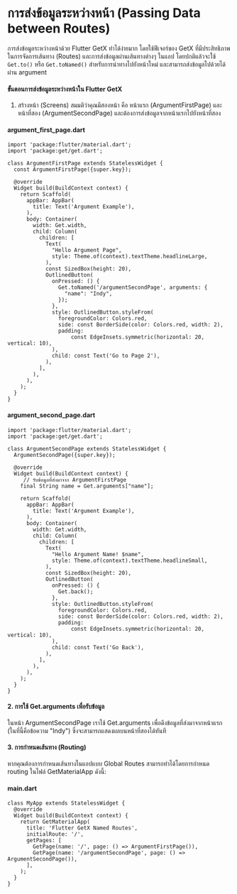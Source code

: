 # การส่งข้อมูลระหว่างหน้า (Passing Data between Routes)

การส่งข้อมูลระหว่างหน้าด้วย Flutter GetX ทำได้ง่ายมาก โดยใช้ฟีเจอร์ของ GetX ที่มีประสิทธิภาพในการจัดการเส้นทาง (Routes) และการส่งข้อมูลผ่านเส้นทางต่างๆ ในแอป โดยปกติแล้วจะใช้ ```Get.to()```  หรือ ```Get.toNamed()``` สำหรับการนำทางไปยังหน้าใหม่ และสามารถส่งข้อมูลไปด้วยได้ผ่าน argument

#### ขั้นตอนการส่งข้อมูลระหว่างหน้าใน Flutter GetX
1. สร้างหน้า (Screens)
สมมติว่าคุณมีสองหน้า คือ หน้าแรก (ArgumentFirstPage) และ หน้าที่สอง (ArgumentSecondPage) และต้องการส่งข้อมูลจากหน้าแรกไปยังหน้าที่สอง

#### argument_first_page.dart

```
import 'package:flutter/material.dart';
import 'package:get/get.dart';

class ArgumentFirstPage extends StatelessWidget {
  const ArgumentFirstPage({super.key});

  @override
  Widget build(BuildContext context) {
    return Scaffold(
      appBar: AppBar(
        title: Text('Argument Example'),
      ),
      body: Container(
        width: Get.width,
        child: Column(
          children: [
            Text(
              "Hello Argument Page",
              style: Theme.of(context).textTheme.headlineLarge,
            ),
            const SizedBox(height: 20),
            OutlinedButton(
              onPressed: () {
                Get.toNamed('/argumentSecondPage', arguments: {
                  "name": "Indy",
                });
              },
              style: OutlinedButton.styleFrom(
                foregroundColor: Colors.red,
                side: const BorderSide(color: Colors.red, width: 2),
                padding:
                    const EdgeInsets.symmetric(horizontal: 20, vertical: 10),
              ),
              child: const Text('Go to Page 2'),
            ),
          ],
        ),
      ),
    );
  }
}
```


#### argument_second_page.dart

```
import 'package:flutter/material.dart';
import 'package:get/get.dart';

class ArgumentSecondPage extends StatelessWidget {
  ArgumentSecondPage({super.key});

  @override
  Widget build(BuildContext context) {
     // รับข้อมูลที่ส่งมาจาก ArgumentFirstPage
    final String name = Get.arguments["name"];

    return Scaffold(
      appBar: AppBar(
        title: Text('Argument Example'),
      ),
      body: Container(
        width: Get.width,
        child: Column(
          children: [
            Text(
              "Hello Argument Name! $name",
              style: Theme.of(context).textTheme.headlineSmall,
            ),
            const SizedBox(height: 20),
            OutlinedButton(
              onPressed: () {
                Get.back();
              },
              style: OutlinedButton.styleFrom(
                foregroundColor: Colors.red,
                side: const BorderSide(color: Colors.red, width: 2),
                padding:
                    const EdgeInsets.symmetric(horizontal: 20, vertical: 10),
              ),
              child: const Text('Go Back'),
            ),
          ],
        ),
      ),
    );
  }
}
```

#### 2. การใช้ Get.arguments เพื่อรับข้อมูล
ในหน้า ArgumentSecondPage เราใช้ Get.arguments เพื่อดึงข้อมูลที่ส่งมาจากหน้าแรก (ในที่นี้คือข้อความ "Indy") ซึ่งจะสามารถแสดงผลบนหน้าที่สองได้ทันที

#### 3. การกำหนดเส้นทาง (Routing)
หากคุณต้องการกำหนดเส้นทางในแอปแบบ Global Routes สามารถทำได้โดยการกำหนด routing ในไฟล์ GetMaterialApp ดังนี้:

#### main.dart
```
class MyApp extends StatelessWidget {
  @override
  Widget build(BuildContext context) {
    return GetMaterialApp(
      title: 'Flutter GetX Named Routes',
      initialRoute: '/',
      getPages: [
        GetPage(name: '/', page: () => ArgumentFirstPage()),
        GetPage(name: '/argumentSecondPage', page: () => ArgumentSecondPage()),
      ],
    );
  }
}
```